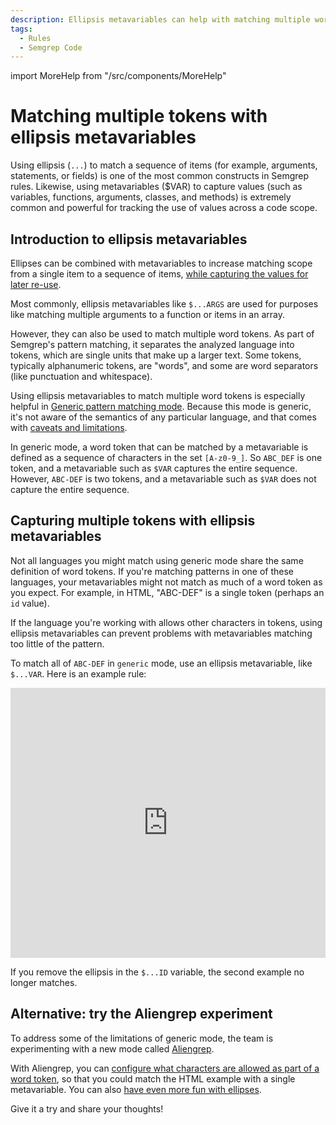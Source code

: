 ```yaml
---
description: Ellipsis metavariables can help with matching multiple word tokens.
tags:
  - Rules
  - Semgrep Code
---
```


import MoreHelp from "/src/components/MoreHelp"

# Matching multiple tokens with ellipsis metavariables

Using ellipsis (`...`) to match a sequence of items (for example, arguments, statements, or fields) is one of the most common constructs in Semgrep rules. Likewise, using metavariables ($VAR) to capture values (such as variables, functions, arguments, classes, and methods) is extremely common and powerful for tracking the use of values across a code scope.

## Introduction to ellipsis metavariables

Ellipses can be combined with metavariables to increase matching scope from a single item to a sequence of items, [while capturing the values for later re-use](/docs/writing-rules/pattern-syntax/#ellipsis-metavariables).

Most commonly, ellipsis metavariables like `$...ARGS` are used for purposes like matching multiple arguments to a function or items in an array.

However, they can also be used to match multiple word tokens. As part of Semgrep's pattern matching, it separates the analyzed language into tokens, which are single units that make up a larger text. Some tokens, typically alphanumeric tokens, are "words", and some are word separators (like punctuation and whitespace).

Using ellipsis metavariables to match multiple word tokens is especially helpful in [Generic pattern matching mode](/docs/writing-rules/generic-pattern-matching/). Because this mode is generic, it's not aware of the semantics of any particular language, and that comes with [caveats and limitations](/docs/writing-rules/generic-pattern-matching/#caveats-and-limitations-of-generic-mode).

In generic mode, a word token that can be matched by a metavariable is defined as a sequence of characters in the set `[A-z0-9_]`. So `ABC_DEF` is one token, and a metavariable such as `$VAR` captures the entire sequence. However, `ABC-DEF` is two tokens, and a metavariable such as `$VAR` does not capture the entire sequence.

## Capturing multiple tokens with ellipsis metavariables

Not all languages you might match using generic mode share the same definition of word tokens. If you're matching patterns in one of these languages, your metavariables might not match as much of a word token as you expect. For example, in HTML, "ABC-DEF" is a single token (perhaps an `id` value).

If the language you're working with allows other characters in tokens, using ellipsis metavariables can prevent problems with metavariables matching too little of the pattern.

To match all of `ABC-DEF` in `generic` mode, use an ellipsis metavariable, like `$...VAR`. Here is an example rule:

<iframe src="https://semgrep.dev/embed/editor?snippet=J6Ro" title="html-ellipsis-metavariable" width="100%" height="432px" frameBorder="0"></iframe>

If you remove the ellipsis in the `$...ID` variable, the second example no longer matches.

## Alternative: try the Aliengrep experiment

To address some of the limitations of generic mode, the team is experimenting with a new mode called [Aliengrep](/docs/writing-rules/experiments/aliengrep/).

With Aliengrep, you can [configure what characters are allowed as part of a word token](/docs/writing-rules/experiments/aliengrep/#additional-word-characters-captured-by-metavariables), so that you could match the HTML example with a single metavariable. You can also [have even more fun with ellipses](/docs/writing-rules/experiments/aliengrep/#ellipsis-).

Give it a try and share your thoughts!

<MoreHelp />